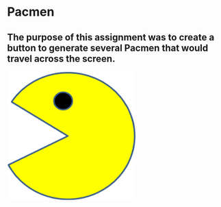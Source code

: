 # Pacmen
## The purpose of this assignment was to create a button to generate several Pacmen that would travel across the screen.
<img src= "PacMan3.png" width='300'/>
